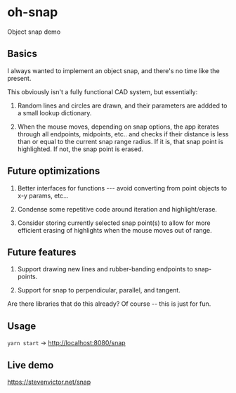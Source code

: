 # oh-snap

Object snap demo

## Basics

I always wanted to implement an object snap, and there's no time like the present.

This obviously isn't a fully functional CAD system, but essentially:

1. Random lines and circles are drawn, and their parameters are addded to a small
lookup dictionary.

2. When the mouse moves, depending on snap options, the app iterates through all
endpoints, midpoints, etc.. and checks if their distance is less than or equal to 
the current snap range radius.  If it is, that snap point is highlighted.  If not,
the snap point is erased.

## Future optimizations

1. Better interfaces for functions --- avoid converting from point objects
to x-y params, etc...

2. Condense some repetitive code around iteration and highlight/erase.

3. Consider storing currently selected snap point(s) to allow for more efficient erasing of highlights
when the mouse moves out of range.

## Future features

1. Support drawing new lines and rubber-banding endpoints to snap-points.

2. Support for snap to perpendicular, parallel, and tangent.

Are there libraries that do this already?  Of course -- this is just for fun.

## Usage

`yarn start` -> <http://localhost:8080/snap>

## Live demo

<https://stevenvictor.net/snap>
